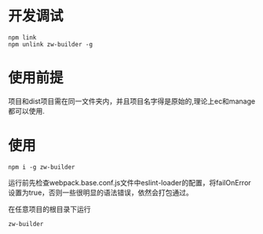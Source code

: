 # 开发调试
```shell
npm link 
npm unlink zw-builder -g
```
# 使用前提
项目和dist项目需在同一文件夹内，并且项目名字得是原始的,理论上ec和manage都可以使用.

# 使用
```shell
npm i -g zw-builder
```

运行前先检查webpack.base.conf.js文件中eslint-loader的配置，将failOnError设置为true，否则一些很明显的语法错误，依然会打包通过。

在任意项目的根目录下运行 

```shell
zw-builder